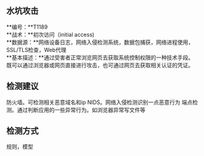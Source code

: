 ## 水坑攻击  
**编号：**T1189  
**战术：**初次访问（initial access)  
**数据源：**网络设备日志，网络入侵检测系统，数据包捕获，网络进程使用，SSL/TLS检查，Web代理  
**基本描述：**通过受害者正常浏览网页去获取系统控制权限的一种技术手段。既可以通过浏览器或网页直接进行攻击，也可通过网页去获取相关认证的凭证。  
## 检测建议  
防火墙。可检测相关恶意域名和ip 
NIDS。网络入侵检测识别一点恶意行为
端点检测。通过判断应用的一些异常行为。如浏览器异常写文件等  
## 检测方式  
规则，模型